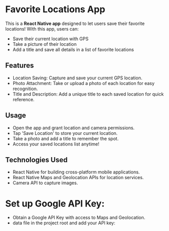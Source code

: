 # Favorite Locations App
This is a **React Native app** designed to let users save their favorite locations! With this app, users can:
- Save their current location with GPS
- Take a picture of their location
- Add a title and save all details in a list of favorite locations
## Features
- Location Saving: Capture and save your current GPS location.
- Photo Attachment: Take or upload a photo of each location for easy recognition.
- Title and Description: Add a unique title to each saved location for quick reference.

## Usage
- Open the app and grant location and camera permissions.
- Tap 'Save Location' to store your current location.
- Take a photo and add a title to remember the spot.
- Access your saved locations list anytime!
## Technologies Used
- React Native for building cross-platform mobile applications.
- React Native Maps and Geolocation APIs for location services.
- Camera API to capture images.

# Set up Google API Key:
- Obtain a Google API Key with access to Maps and Geolocation.
- data file in the project root and add your API key:
